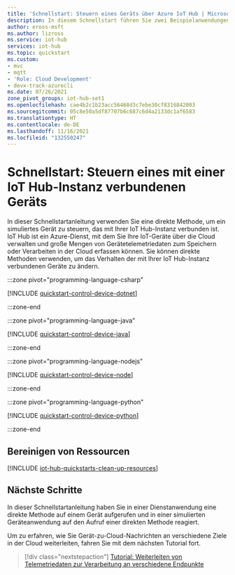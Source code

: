 ```yaml
---
title: 'Schnellstart: Steuern eines Geräts über Azure IoT Hub | Microsoft-Dokumentation'
description: In diesem Schnellstart führen Sie zwei Beispielanwendungen aus. Eine dieser Anwendungen ist eine Dienstanwendung, die mit Ihrem Hub verbundene Geräte remote steuern kann. Die andere Anwendung simuliert ein Gerät, das mit Ihrem Hub verbunden ist und remote gesteuert werden kann.
author: eross-msft
ms.author: lizross
ms.service: iot-hub
services: iot-hub
ms.topic: quickstart
ms.custom:
- mvc
- mqtt
- 'Role: Cloud Development'
- devx-track-azurecli
ms.date: 07/26/2021
zone_pivot_groups: iot-hub-set1
ms.openlocfilehash: cae4b2c1b23acc56468d3c7ebe30cf8316842003
ms.sourcegitcommit: 05c8e50a5df87707b6c687c6d4a2133dc1af6583
ms.translationtype: HT
ms.contentlocale: de-DE
ms.lasthandoff: 11/16/2021
ms.locfileid: "132550247"
---
```

# <a name="quickstart-control-a-device-connected-to-an-iot-hub"></a>Schnellstart: Steuern eines mit einer IoT Hub-Instanz verbundenen Geräts

In dieser Schnellstartanleitung verwenden Sie eine direkte Methode, um ein simuliertes Gerät zu steuern, das mit Ihrer IoT Hub-Instanz verbunden ist. IoT Hub ist ein Azure-Dienst, mit dem Sie Ihre IoT-Geräte über die Cloud verwalten und große Mengen von Gerätetelemetriedaten zum Speichern oder Verarbeiten in der Cloud erfassen können. Sie können direkte Methoden verwenden, um das Verhalten der mit Ihrer IoT Hub-Instanz verbundenen Geräte zu ändern.

:::zone pivot="programming-language-csharp"

[!INCLUDE [quickstart-control-device-dotnet](../../includes/quickstart-control-device-dotnet.md)]

:::zone-end

:::zone pivot="programming-language-java"

[!INCLUDE [quickstart-control-device-java](../../includes/quickstart-control-device-java.md)]

:::zone-end

:::zone pivot="programming-language-nodejs"

[!INCLUDE [quickstart-control-device-node](../../includes/quickstart-control-device-node.md)]

:::zone-end

:::zone pivot="programming-language-python"

[!INCLUDE [quickstart-control-device-python](../../includes/quickstart-control-device-python.md)]

:::zone-end

## <a name="clean-up-resources"></a>Bereinigen von Ressourcen

[!INCLUDE [iot-hub-quickstarts-clean-up-resources](../../includes/iot-hub-quickstarts-clean-up-resources.md)]

## <a name="next-steps"></a>Nächste Schritte

In dieser Schnellstartanleitung haben Sie in einer Dienstanwendung eine direkte Methode auf einem Gerät aufgerufen und in einer simulierten Geräteanwendung auf den Aufruf einer direkten Methode reagiert.

Um zu erfahren, wie Sie Gerät-zu-Cloud-Nachrichten an verschiedene Ziele in der Cloud weiterleiten, fahren Sie mit dem nächsten Tutorial fort.

> [!div class="nextstepaction"]
> [Tutorial: Weiterleiten von Telemetriedaten zur Verarbeitung an verschiedene Endpunkte](tutorial-routing.md)
